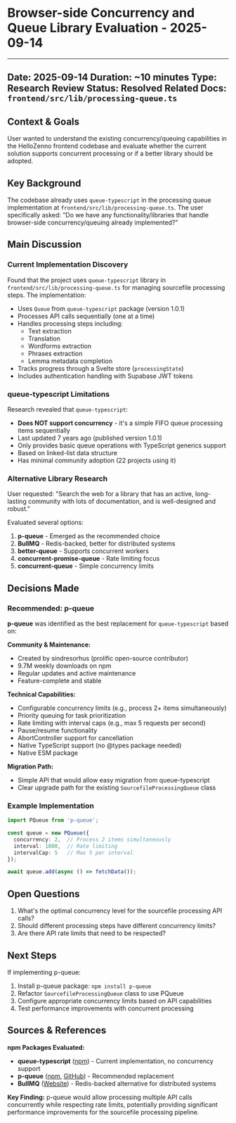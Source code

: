 # Browser-side Concurrency and Queue Library Evaluation - 2025-09-14

---
Date: 2025-09-14
Duration: ~10 minutes
Type: Research Review
Status: Resolved
Related Docs: `frontend/src/lib/processing-queue.ts`
---

## Context & Goals

User wanted to understand the existing concurrency/queuing capabilities in the HelloZenno frontend codebase and evaluate whether the current solution supports concurrent processing or if a better library should be adopted.

## Key Background

The codebase already uses `queue-typescript` in the processing queue implementation at `frontend/src/lib/processing-queue.ts`. The user specifically asked: "Do we have any functionality/libraries that handle browser-side concurrency/queuing already implemented?"

## Main Discussion

### Current Implementation Discovery

Found that the project uses `queue-typescript` library in `frontend/src/lib/processing-queue.ts` for managing sourcefile processing steps. The implementation:

- Uses `Queue` from `queue-typescript` package (version 1.0.1)
- Processes API calls sequentially (one at a time)
- Handles processing steps including:
  - Text extraction
  - Translation
  - Wordforms extraction
  - Phrases extraction
  - Lemma metadata completion
- Tracks progress through a Svelte store (`processingState`)
- Includes authentication handling with Supabase JWT tokens

### queue-typescript Limitations

Research revealed that `queue-typescript`:
- **Does NOT support concurrency** - it's a simple FIFO queue processing items sequentially
- Last updated 7 years ago (published version 1.0.1)
- Only provides basic queue operations with TypeScript generics support
- Based on linked-list data structure
- Has minimal community adoption (22 projects using it)

### Alternative Library Research

User requested: "Search the web for a library that has an active, long-lasting community with lots of documentation, and is well-designed and robust."

Evaluated several options:
1. **p-queue** - Emerged as the recommended choice
2. **BullMQ** - Redis-backed, better for distributed systems
3. **better-queue** - Supports concurrent workers
4. **concurrent-promise-queue** - Rate limiting focus
5. **concurrent-queue** - Simple concurrency limits

## Decisions Made

### Recommended: p-queue

**p-queue** was identified as the best replacement for `queue-typescript` based on:

**Community & Maintenance:**
- Created by sindresorhus (prolific open-source contributor)
- 9.7M weekly downloads on npm
- Regular updates and active maintenance
- Feature-complete and stable

**Technical Capabilities:**
- Configurable concurrency limits (e.g., process 2+ items simultaneously)
- Priority queuing for task prioritization
- Rate limiting with interval caps (e.g., max 5 requests per second)
- Pause/resume functionality
- AbortController support for cancellation
- Native TypeScript support (no @types package needed)
- Native ESM package

**Migration Path:**
- Simple API that would allow easy migration from queue-typescript
- Clear upgrade path for the existing `SourcefileProcessingQueue` class

### Example Implementation
```typescript
import PQueue from 'p-queue';

const queue = new PQueue({
  concurrency: 2,  // Process 2 items simultaneously
  interval: 1000,  // Rate limiting
  intervalCap: 5   // Max 5 per interval
});

await queue.add(async () => fetchData());
```

## Open Questions

1. What's the optimal concurrency level for the sourcefile processing API calls?
2. Should different processing steps have different concurrency limits?
3. Are there API rate limits that need to be respected?

## Next Steps

If implementing p-queue:
1. Install p-queue package: `npm install p-queue`
2. Refactor `SourcefileProcessingQueue` class to use PQueue
3. Configure appropriate concurrency limits based on API capabilities
4. Test performance improvements with concurrent processing

## Sources & References

**npm Packages Evaluated:**
- **queue-typescript** ([npm](https://www.npmjs.com/package/queue-typescript)) - Current implementation, no concurrency support
- **p-queue** ([npm](https://www.npmjs.com/package/p-queue), [GitHub](https://github.com/sindresorhus/p-queue)) - Recommended replacement
- **BullMQ** ([Website](https://bullmq.io/)) - Redis-backed alternative for distributed systems

**Key Finding:** p-queue would allow processing multiple API calls concurrently while respecting rate limits, potentially providing significant performance improvements for the sourcefile processing pipeline.